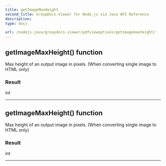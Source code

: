 ```yaml
---
title: getImageMaxHeight
second_title: GroupDocs.Viewer for Node.js via Java API Reference
description: 
type: docs

url: /nodejs-java/groupdocs.viewer/pdfviewoptions/getimagemaxheight/
---
```


## getImageMaxHeight()  function
Max height of an output image in pixels. (When converting single image to HTML only)

### Result
int


---


## getImageMaxHeight()  function
Max height of an output image in pixels. (When converting single image to HTML only)

### Result
int


---


